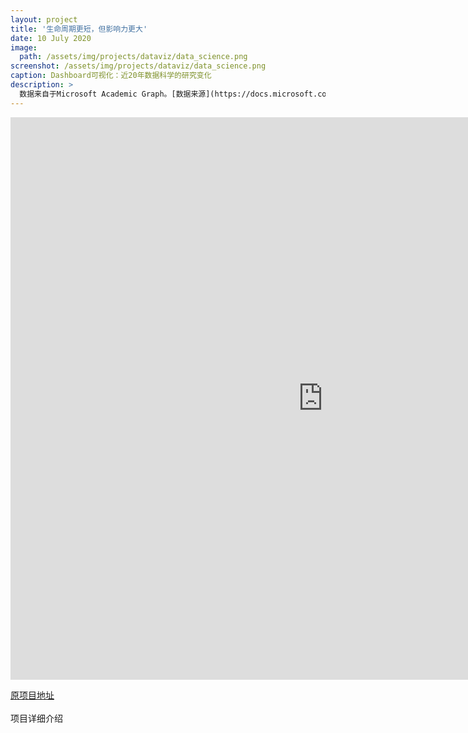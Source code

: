 ```yaml
---
layout: project
title: '生命周期更短，但影响力更大'
date: 10 July 2020
image:  
  path: /assets/img/projects/dataviz/data_science.png
screenshot: /assets/img/projects/dataviz/data_science.png
caption: Dashboard可视化：近20年数据科学的研究变化
description: >
  数据来自于Microsoft Academic Graph。[数据来源](https://docs.microsoft.com/en-us/academic-services/graph/)
---
```

<iframe seamless frameborder="0" src="
https://public.tableau.com/views/researchinDataScience/Dashboard2?:embed=yes&:tabs=no&:display_count=yes&:showVizHome=no&:subscriptions=no:toolbar=top" scrolling='yes' width=1000 height=900 >
</iframe>  

[原项目地址](https://public.tableau.com/profile/chuanlu.chen#!/vizhome/researchinDataScience/Dashboard2)
<br>
<br>
项目详细介绍
<object width="400" height="400" data="/assets/img/projects/dataviz/Data_Science_Presentation.pdf" width=850 height=450></object>
